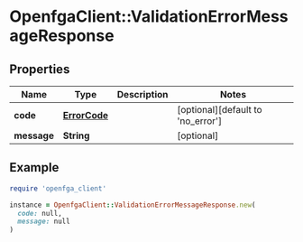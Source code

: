 # OpenfgaClient::ValidationErrorMessageResponse

## Properties

| Name | Type | Description | Notes |
| ---- | ---- | ----------- | ----- |
| **code** | [**ErrorCode**](ErrorCode.md) |  | [optional][default to &#39;no_error&#39;] |
| **message** | **String** |  | [optional] |

## Example

```ruby
require 'openfga_client'

instance = OpenfgaClient::ValidationErrorMessageResponse.new(
  code: null,
  message: null
)
```

